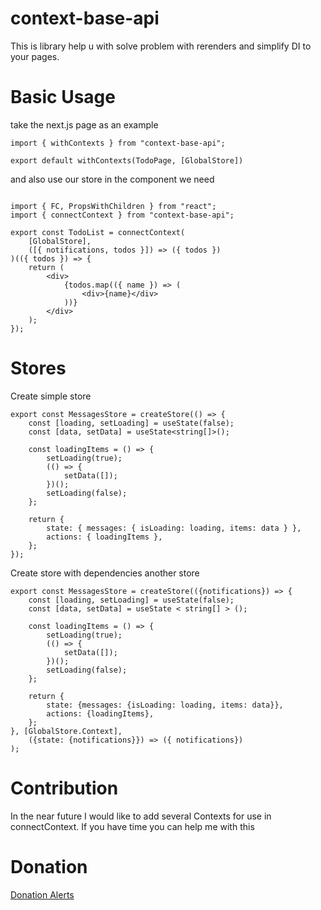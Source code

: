 # context-base-api
This is library help u with solve problem with rerenders and simplify DI to your pages.
# Basic Usage
take the next.js page as an example
```tsx
import { withContexts } from "context-base-api";

export default withContexts(TodoPage, [GlobalStore])
```

and also use our store in the component we need

```tsx

import { FC, PropsWithChildren } from "react";
import { connectContext } from "context-base-api";

export const TodoList = connectContext(
    [GlobalStore],
    ([{ notifications, todos }]) => ({ todos })
)(({ todos }) => {
    return (
        <div>
            {todos.map(({ name }) => (
                <div>{name}</div>
            ))}
        </div>
    );
});
```

# Stores

Create simple store

```tsx
export const MessagesStore = createStore(() => {
    const [loading, setLoading] = useState(false);
    const [data, setData] = useState<string[]>();

    const loadingItems = () => {
        setLoading(true);
        (() => {
            setData([]);
        })();
        setLoading(false);
    };

    return {
        state: { messages: { isLoading: loading, items: data } },
        actions: { loadingItems },
    };
});

```

Create store with dependencies another store

```tsx
export const MessagesStore = createStore(({notifications}) => {
    const [loading, setLoading] = useState(false);
    const [data, setData] = useState < string[] > ();

    const loadingItems = () => {
        setLoading(true);
        (() => {
            setData([]);
        })();
        setLoading(false);
    };

    return {
        state: {messages: {isLoading: loading, items: data}},
        actions: {loadingItems},
    };
}, [GlobalStore.Context], 
    ({state: {notifications}}) => ({ notifications})
);

```

# Contribution
In the near future I would like to add several Contexts for use in connectContext.
If you have time you can help me with this 

# Donation
[Donation Alerts](https://www.donationalerts.com/r/stipafk)